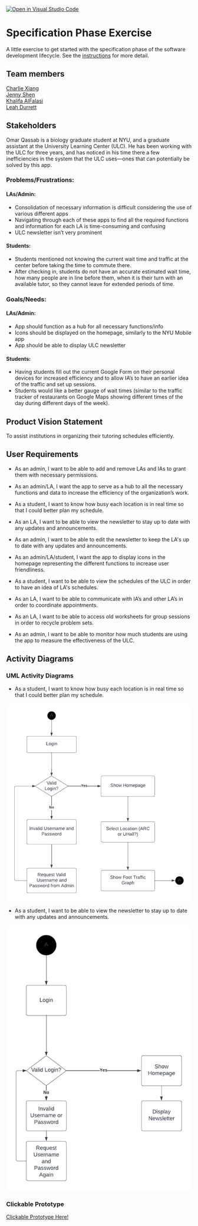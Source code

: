 [![Open in Visual Studio Code](https://classroom.github.com/assets/open-in-vscode-c66648af7eb3fe8bc4f294546bfd86ef473780cde1dea487d3c4ff354943c9ae.svg)](https://classroom.github.com/online_ide?assignment_repo_id=8553905&assignment_repo_type=AssignmentRepo)
# Specification Phase Exercise

A little exercise to get started with the specification phase of the software development lifecycle. See the [instructions](instructions.md) for more detail.

## Team members

[Charlie Xiang](https://github.com/xiang-charlie)  
[Jenny Shen](https://github.com/JennyShen10792)  
[Khalifa AlFalasi](https://github.com/Khalifa-AlFalasi)  
[Leah Durrett](https://github.com/howtofly-lab)  

## Stakeholders

Omar Qassab is a biology graduate student at NYU, and a graduate assistant at the University Learning Center (ULC). He has been working with the ULC for three years, and has noticed in his time there a few inefficiencies in the system that the ULC uses—ones that can potentially be solved by this app.


### Problems/Frustrations:

#### LAs/Admin:
- Consolidation of necessary information is difficult considering the use of various different apps
- Navigating through each of these apps to find all the required functions and information for each LA is time-consuming and confusing
- ULC newsletter isn’t very prominent

#### Students:
- Students mentioned not knowing the current wait time and traffic at the center before taking the time to commute there. 
- After checking in, students do not have an accurate estimated wait time, how many people are in line before them, when it is their turn with an available tutor, so they cannot leave for extended periods of time.


### Goals/Needs:

#### LAs/Admin:
- App should function as a hub for all necessary functions/info
- Icons should be displayed on the homepage, similarly to the NYU Mobile app
- App should be able to display ULC newsletter

#### Students:
- Having students fill out the current Google Form on their personal devices for increased efficiency and to allow IA’s to have an earlier idea of the traffic and set up sessions.
- Students would like a better gauge of wait times (similar to the traffic tracker of restaurants on Google Maps showing different times of the day during different days of the week).


## Product Vision Statement

To assist institutions in organizing their tutoring schedules efficiently.

## User Requirements

- As an admin, I want to be able to add and remove LAs and IAs to grant them with necessary permissions. 

- As an admin/LA, I want the app to serve as a hub to all the necessary functions and data to increase the efficiency of the organization’s work. 

- As a student, I want to know how busy each location is in real time so that I could better plan my schedule.

- As an LA, I want to be able to view the newsletter to stay up to date with any updates and announcements. 

- As an admin, I want to be able to edit the newsletter to keep the LA's up to date with any updates and announcements.

- As an admin/LA/student, I want the app to display icons in the homepage representing the different functions to increase user friendliness.

- As a student, I want to be able to view the schedules of the ULC in order to have an idea of LA's schedules.

- As an LA, I want to be able to communicate with IA’s and other LA’s in order to coordinate appointments.

- As an LA, I want to be able to access old worksheets for group sessions in order to recycle problem sets.

- As an admin, I want to be able to monitor how much students are using the app to measure the effectiveness of the ULC.

## Activity Diagrams

### UML Activity Diagrams

- As a student, I want to know how busy each location is in real time so that I could better plan my schedule.

![UML Diagram for the real-time updating graph](images/Graph_UML_Diagram.png)

- As a student, I want to be able to view the newsletter to stay up to date with any updates and announcements.

![UML Diagram for the newsletter](images/Newsletter_Diagram.png)


### Clickable Prototype

[Clickable Prototype Here!](https://www.figma.com/community/file/1158497626355028466)
